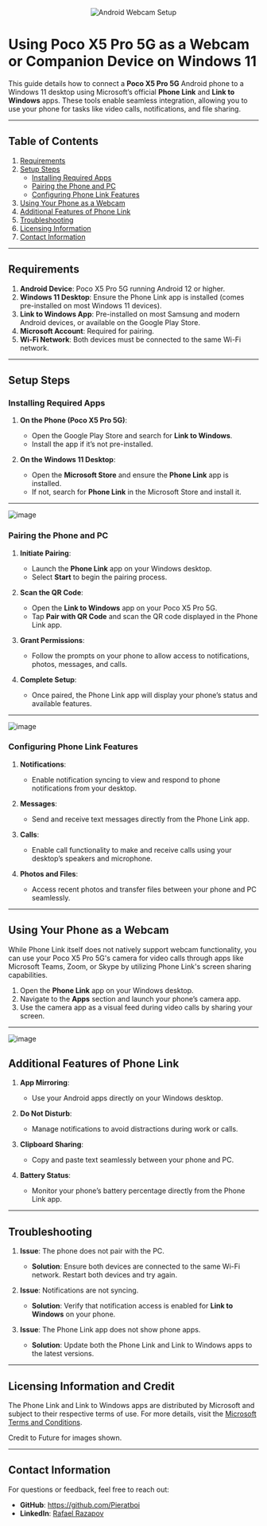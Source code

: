 
<p align="center">
<img src="https://img.utdstc.com/icon/fcf/e52/fcfe52fe73756a30cd4bf611881126b142e38cd35cbf50c4bf67fae41c1619ff:200" alt="Android Webcam Setup"/>
</p>

# Using Poco X5 Pro 5G as a Webcam or Companion Device on Windows 11
This guide details how to connect a **Poco X5 Pro 5G** Android phone to a Windows 11 desktop using Microsoft’s official **Phone Link** and **Link to Windows** apps. These tools enable seamless integration, allowing you to use your phone for tasks like video calls, notifications, and file sharing.

---

## Table of Contents
1. [Requirements](#requirements)
2. [Setup Steps](#setup-steps)
    - [Installing Required Apps](#installing-required-apps)
    - [Pairing the Phone and PC](#pairing-the-phone-and-pc)
    - [Configuring Phone Link Features](#configuring-phone-link-features)
3. [Using Your Phone as a Webcam](#using-your-phone-as-a-webcam)
4. [Additional Features of Phone Link](#additional-features-of-phone-link)
5. [Troubleshooting](#troubleshooting)
6. [Licensing Information](#licensing-information)
7. [Contact Information](#contact-information)

---

## Requirements

1. **Android Device**: Poco X5 Pro 5G running Android 12 or higher.
2. **Windows 11 Desktop**: Ensure the Phone Link app is installed (comes pre-installed on most Windows 11 devices).
3. **Link to Windows App**: Pre-installed on most Samsung and modern Android devices, or available on the Google Play Store.
4. **Microsoft Account**: Required for pairing.
5. **Wi-Fi Network**: Both devices must be connected to the same Wi-Fi network.

---

## Setup Steps

### Installing Required Apps

1. **On the Phone (Poco X5 Pro 5G)**:
   - Open the Google Play Store and search for **Link to Windows**.
   - Install the app if it’s not pre-installed.

2. **On the Windows 11 Desktop**:
   - Open the **Microsoft Store** and ensure the **Phone Link** app is installed.
   - If not, search for **Phone Link** in the Microsoft Store and install it.

---

![image](https://github.com/user-attachments/assets/735ec56c-7995-4361-b1eb-817445f717b6)


### Pairing the Phone and PC

1. **Initiate Pairing**:
   - Launch the **Phone Link** app on your Windows desktop.
   - Select **Start** to begin the pairing process.

2. **Scan the QR Code**:
   - Open the **Link to Windows** app on your Poco X5 Pro 5G.
   - Tap **Pair with QR Code** and scan the QR code displayed in the Phone Link app.

3. **Grant Permissions**:
   - Follow the prompts on your phone to allow access to notifications, photos, messages, and calls.

4. **Complete Setup**:
   - Once paired, the Phone Link app will display your phone’s status and available features.

---

![image](https://github.com/user-attachments/assets/548e4197-38c6-4123-98e2-2622a665269f)

### Configuring Phone Link Features

1. **Notifications**:
   - Enable notification syncing to view and respond to phone notifications from your desktop.

2. **Messages**:
   - Send and receive text messages directly from the Phone Link app.

3. **Calls**:
   - Enable call functionality to make and receive calls using your desktop’s speakers and microphone.

4. **Photos and Files**:
   - Access recent photos and transfer files between your phone and PC seamlessly.

---

## Using Your Phone as a Webcam

While Phone Link itself does not natively support webcam functionality, you can use your Poco X5 Pro 5G's camera for video calls through apps like Microsoft Teams, Zoom, or Skype by utilizing Phone Link's screen sharing capabilities.

1. Open the **Phone Link** app on your Windows desktop.
2. Navigate to the **Apps** section and launch your phone’s camera app.
3. Use the camera app as a visual feed during video calls by sharing your screen.

---

![image](https://github.com/user-attachments/assets/b8c54f6a-1af6-4f81-be2b-8811e4ca5aa4)


## Additional Features of Phone Link

1. **App Mirroring**:
   - Use your Android apps directly on your Windows desktop.

2. **Do Not Disturb**:
   - Manage notifications to avoid distractions during work or calls.

3. **Clipboard Sharing**:
   - Copy and paste text seamlessly between your phone and PC.

4. **Battery Status**:
   - Monitor your phone’s battery percentage directly from the Phone Link app.

---

## Troubleshooting

1. **Issue**: The phone does not pair with the PC.  
   - **Solution**: Ensure both devices are connected to the same Wi-Fi network. Restart both devices and try again.

2. **Issue**: Notifications are not syncing.  
   - **Solution**: Verify that notification access is enabled for **Link to Windows** on your phone.

3. **Issue**: The Phone Link app does not show phone apps.  
   - **Solution**: Update both the Phone Link and Link to Windows apps to the latest versions.

---

## Licensing Information and Credit

The Phone Link and Link to Windows apps are distributed by Microsoft and subject to their respective terms of use. For more details, visit the [Microsoft Terms and Conditions](https://www.microsoft.com).

Credit to Future for images shown.

---

## Contact Information
For questions or feedback, feel free to reach out:  
- **GitHub**: https://github.com/Pieratboi  
- **LinkedIn**: <a href="https://www.linkedin.com/in/rafael-razapov-60391a2b8/?trk=opento_sprofile_topcard"> Rafael Razapov </a>  
